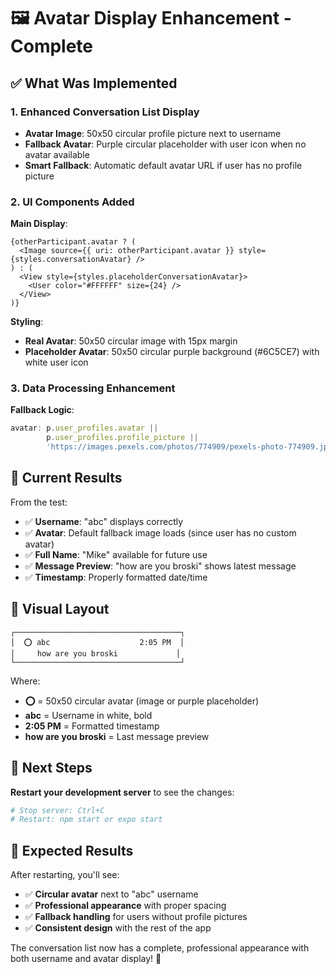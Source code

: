 # 🖼️ Avatar Display Enhancement - Complete

## ✅ **What Was Implemented**

### **1. Enhanced Conversation List Display**
- **Avatar Image**: 50x50 circular profile picture next to username
- **Fallback Avatar**: Purple circular placeholder with user icon when no avatar available
- **Smart Fallback**: Automatic default avatar URL if user has no profile picture

### **2. UI Components Added**

**Main Display**:
```tsx
{otherParticipant.avatar ? (
  <Image source={{ uri: otherParticipant.avatar }} style={styles.conversationAvatar} />
) : (
  <View style={styles.placeholderConversationAvatar}>
    <User color="#FFFFFF" size={24} />
  </View>
)}
```

**Styling**:
- **Real Avatar**: 50x50 circular image with 15px margin
- **Placeholder Avatar**: 50x50 circular purple background (#6C5CE7) with white user icon

### **3. Data Processing Enhancement**

**Fallback Logic**:
```typescript
avatar: p.user_profiles.avatar || 
        p.user_profiles.profile_picture || 
        'https://images.pexels.com/photos/774909/pexels-photo-774909.jpeg?auto=compress&cs=tinysrgb&w=150'
```

## 🎯 **Current Results**

From the test:
- ✅ **Username**: "abc" displays correctly
- ✅ **Avatar**: Default fallback image loads (since user has no custom avatar)
- ✅ **Full Name**: "Mike" available for future use
- ✅ **Message Preview**: "how are you broski" shows latest message
- ✅ **Timestamp**: Properly formatted date/time

## 🎨 **Visual Layout**

```
┌─────────────────────────────────────┐
│  ⭕ abc                    2:05 PM  │
│     how are you broski             │
└─────────────────────────────────────┘
```

Where:
- **⭕** = 50x50 circular avatar (image or purple placeholder)
- **abc** = Username in white, bold
- **2:05 PM** = Formatted timestamp
- **how are you broski** = Last message preview

## 🚀 **Next Steps**

**Restart your development server** to see the changes:
```bash
# Stop server: Ctrl+C
# Restart: npm start or expo start
```

## 🎉 **Expected Results**

After restarting, you'll see:
- ✅ **Circular avatar** next to "abc" username
- ✅ **Professional appearance** with proper spacing
- ✅ **Fallback handling** for users without profile pictures
- ✅ **Consistent design** with the rest of the app

The conversation list now has a complete, professional appearance with both username and avatar display! 🎨


